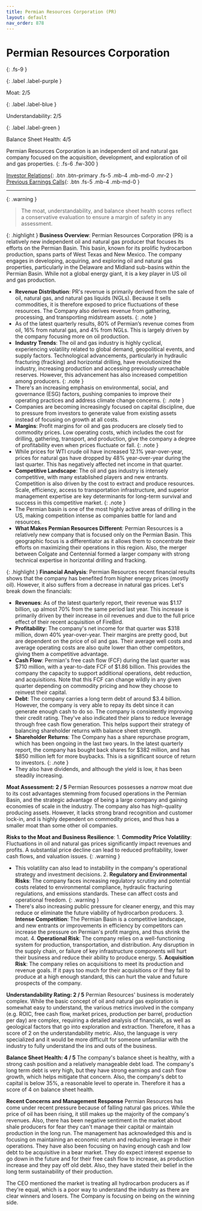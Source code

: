 ```yaml
---
title: Permian Resources Corporation (PR)
layout: default
nav_order: 878
---
```


# Permian Resources Corporation
{: .fs-9 }

{: .label .label-purple }

Moat: 2/5

{: .label .label-blue }

Understandability: 2/5

{: .label .label-green }

Balance Sheet Health: 4/5

Permian Resources Corporation is an independent oil and natural gas company focused on the acquisition, development, and exploration of oil and gas properties.
{: .fs-6 .fw-300 }

[Investor Relations](https://www.google.com/search?q=PR+investor+relations){: .btn .btn-primary .fs-5 .mb-4 .mb-md-0 .mr-2 }
[Previous Earnings Calls](https://discountingcashflows.com/company/PR/transcripts/){: .btn .fs-5 .mb-4 .mb-md-0 }

---

{: .warning }
>The moat, understandability, and balance sheet health scores reflect a conservative evaluation to ensure a margin of safety in any assessment.



{: .highlight }
**Business Overview**: Permian Resources Corporation (PR) is a relatively new independent oil and natural gas producer that focuses its efforts on the Permian Basin. This basin, known for its prolific hydrocarbon production, spans parts of West Texas and New Mexico. The company engages in developing, acquiring, and exploring oil and natural gas properties, particularly in the Delaware and Midland sub-basins within the Permian Basin. While not a global energy giant, it is a key player in US oil and gas production.

*   **Revenue Distribution**: PR's revenue is primarily derived from the sale of oil, natural gas, and natural gas liquids (NGLs). Because it sells commodities, it is therefore exposed to price fluctuations of these resources. The Company also derives revenue from gathering, processing, and transporting midstream assets.
{: .note }
*    As of the latest quarterly results, 80% of Permian’s revenue comes from oil, 16% from natural gas, and 4% from NGLs. This is largely driven by the company focusing more on oil production.
*   **Industry Trends**: The oil and gas industry is highly cyclical, experiencing volatility related to global demand, geopolitical events, and supply factors. Technological advancements, particularly in hydraulic fracturing (fracking) and horizontal drilling, have revolutionized the industry, increasing production and accessing previously unreachable reserves. However, this advancement has also increased competition among producers.
{: .note }
*    There's an increasing emphasis on environmental, social, and governance (ESG) factors, pushing companies to improve their operating practices and address climate change concerns.
{: .note }
*    Companies are becoming increasingly focused on capital discipline, due to pressure from investors to generate value from existing assets instead of focusing on growth at all costs.
*   **Margins**: Profit margins for oil and gas producers are closely tied to commodity prices. Low operating costs, which includes the cost for drilling, gathering, transport, and production, give the company a degree of profitability even when prices fluctuate or fall.
{: .note }
*    While prices for WTI crude oil have increased 12.1% year-over-year, prices for natural gas have dropped by 48% year-over-year during the last quarter. This has negatively affected net income in that quarter.
*    **Competitive Landscape**: The oil and gas industry is intensely competitive, with many established players and new entrants. Competition is also driven by the cost to extract and produce resources. Scale, efficiency, access to transportation infrastructure, and superior management expertise are key determinants for long-term survival and success in this competitive market.
{: .note }
*   The Permian basin is one of the most highly active areas of drilling in the US, making competition intense as companies battle for land and resources.
*   **What Makes Permian Resources Different**: Permian Resources is a relatively new company that is focused only on the Permian Basin. This geographic focus is a differentiator as it allows them to concentrate their efforts on maximizing their operations in this region. Also, the merger between Colgate and Centennial formed a larger company with strong technical expertise in horizontal drilling and fracking.

{: .highlight }
**Financial Analysis**:
Permian Resources recent financial results shows that the company has benefited from higher energy prices (mostly oil). However, it also suffers from a decrease in natural gas prices. Let's break down the financials:

*   **Revenues**: As of the latest quarterly report, their revenue was \$1.17 billion, up almost 70% from the same period last year. This increase is primarily driven by their increase in oil revenues and due to the full price effect of their recent acquisition of FireBird.
*   **Profitability**: The company's net income for that quarter was \$318 million, down 40% year-over-year. Their margins are pretty good, but are dependent on the price of oil and gas. Their average well costs and average operating costs are also quite lower than other competitors, giving them a competitive advantage.
*   **Cash Flow**: Permian's free cash flow (FCF) during the last quarter was \$710 million, with a year-to-date FCF of $1.86 billion. This provides the company the capacity to support additional operations, debt reduction, and acquisitions. Note that this FCF can change wildly in any given quarter depending on commodity pricing and how they choose to reinvest their capital.
*   **Debt**: The company carries a long term debt of around \$3.4 billion. However, the company is very able to repay its debt since it can generate enough cash to do so. The company is consistently improving their credit rating. They've also indicated their plans to reduce leverage through free cash flow generation. This helps support their strategy of balancing shareholder returns with balance sheet strength.
*   **Shareholder Returns**: The Company has a share repurchase program, which has been ongoing in the last two years. In the latest quarterly report, the company has bought back shares for $382 million, and has \$850 million left for more buybacks. This is a significant source of return to investors. 
{: .note }
*    They also have dividends, and although the yield is low, it has been steadily increasing.

**Moat Assessment: 2 / 5**
Permian Resources possesses a *narrow* moat due to its cost advantages stemming from focused operations in the Permian Basin, and the strategic advantage of being a large company and gaining economies of scale in the industry. The company also has high-quality producing assets. However, it lacks strong brand recognition and customer lock-in, and is highly dependent on commodity prices, and thus has a smaller moat than some other oil companies.

**Risks to the Moat and Business Resilience**:
    1.  **Commodity Price Volatility**: Fluctuations in oil and natural gas prices significantly impact revenues and profits. A substantial price decline can lead to reduced profitability, lower cash flows, and valuation issues.
{: .warning }
*    This volatility can also lead to instability in the company's operational strategy and investment decisions.
    2.  **Regulatory and Environmental Risks**: The company faces increasing regulatory scrutiny and potential costs related to environmental compliance, hydraulic fracturing regulations, and emissions standards. These can affect costs and operational freedom.
{: .warning }
*   There's also increasing public pressure for cleaner energy, and this may reduce or eliminate the future viability of hydrocarbon producers.
    3.  **Intense Competition**: The Permian Basin is a competitive landscape, and new entrants or improvements in efficiency by competitors can increase the pressure on Permian's profit margins, and thus shrink the moat.
    4.  **Operational Risk**: The company relies on a well-functioning system for production, transportation, and distribution. Any disruption in the supply chain, or failure of key infrastructure components will hurt their business and reduce their ability to produce energy.
    5.  **Acquisition Risk**: The company relies on acquisitions to meet its production and revenue goals. If it pays too much for their acquisitions or if they fail to produce at a high enough standard, this can hurt the value and future prospects of the company.

**Understandability Rating: 2 / 5**
Permian Resources' business is moderately complex. While the basic concept of oil and natural gas exploration is somewhat easy to understand, the various metrics involved in the company (e.g. ROIC, free cash flow, market prices, production per barrel, production per day) are complex, requiring a detailed analysis of financials, as well as geological factors that go into exploration and extraction. Therefore, it has a score of 2 on the understandability metric. Also, the language is very specialized and it would be more difficult for someone unfamiliar with the industry to fully understand the ins and outs of the business.

**Balance Sheet Health: 4 / 5**
The company's balance sheet is healthy, with a strong cash position and a relatively manageable debt load. The company's long term debt is very high, but they have strong earnings and cash flow growth, which helps mitigate that concern. Also, the company's debt to capital is below 35%, a reasonable level to operate in. Therefore it has a score of 4 on balance sheet health.

**Recent Concerns and Management Response**
Permian Resources has come under recent pressure because of falling natural gas prices. While the price of oil has been rising, it still makes up the majority of the company's revenues. Also, there has been negative sentiment in the market about shale producers for fear they can't manage their capital or maintain production in the long run. The management has acknowledged this and is focusing on maintaining an economic return and reducing leverage in their operations.
They have also been focusing on having enough cash and low debt to be acquisitive in a bear market. They do expect interest expense to go down in the future and for their free cash flow to increase, as production increase and they pay off old debt. Also, they have stated their belief in the long term sustainability of their production.

The CEO mentioned the market is treating all hydrocarbon producers as if they're equal, which is a poor way to understand the industry as there are clear winners and losers. The Company is focusing on being on the winning side.
